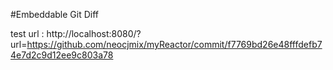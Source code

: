 #Embeddable Git Diff

test url : http://localhost:8080/?url=https://github.com/neocjmix/myReactor/commit/f7769bd26e48fffdefb74e7d2c9d12ee9c803a78